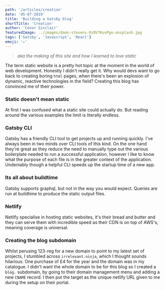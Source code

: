 ```yaml
---
path: '/articles/creation'
date: '05-07-2019'
title: 'Building a Gatsby blog'
shortTitle: 'Creation'
author: 'Conor Sinclair'
featuredImage: ../images/daan-stevens-9z0V7KuvPgo-unsplash.jpg
tags: ['Gatsby', 'Javascript', 'React']
emoji: '✏'
---
```


> _aka the making of this site and how I learned to love static_

The term static website is a pretty hot topic at the moment in the world of web development. Honestly I didn't really get it. Why would devs want to go back to creating boring `html` pages, when there's been an explosion of dynamic, reactive technologies in the field? Creating this blog has convinced me of their power.

### Static doesn't mean static

At first I was confused what a static site could actually do. But reading around the various examples the limit is literally endless.

### Gatsby CLI

Gatsby has a friendly CLI tool to get projects up and running quickly.
I've always been in two minds over CLI tools of this kind. On the one hand they're great as they reduce the need to manually type out the various boilerplate needed to run a successful application, however I like to know what the purpose of each file is in the greater context of the application. Undeniably though a helpful CLI speeds up the startup time of a new app.

### Its all about buildtime

Gatsby supports graphql, but not in the way you would expect. Queries are run at buildtime to produce the static output files.

### Netlify

Netlify specialise in hosting static websites, it's their bread and butter and they can serve them with incredible speed as their CDN is on top of AWS's, meaning coverage is universal.

### Creating the blog subdomain

Whilst perusing 123-reg for a new domain to point to my latest set of projects, I stumbled across `irrelevant.ninja`, which I thought sounds hilarious. One purchase of £4 for the year and the domain was in my catalogue.
I didn't want the whole domain to be for this blog so I created a `blog.` subdomain, by going to their domain management menu and adding a new `CNAME` record. I then put the target as the unique netlify URL given to me during the setup on their portal.
